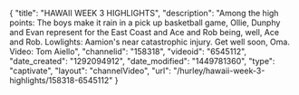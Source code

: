 {
    "title": "HAWAII WEEK 3 HIGHLIGHTS",
    "description": "Among the high points: The boys make it rain in a pick up basketball game, Ollie, Dunphy and Evan represent for the East Coast and Ace and Rob being, well, Ace and Rob. Lowlights: Aamion's near catastrophic injury. Get well soon, Oma. Video: Tom Aiello",
    "channelid": "158318",
    "videoid": "6545112",
    "date_created": "1292094912",
    "date_modified": "1449781360",
    "type": "captivate",
    "layout": "channelVideo",
    "url": "\/hurley\/hawaii-week-3-highlights\/158318-6545112"
}